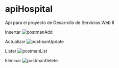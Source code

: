 # apiHospital
Api para el proyecto de Desarrollo de Servicios Web II

Insertar
![postmanAdd](https://user-images.githubusercontent.com/31267076/175257962-a1832ef7-cc5e-4457-83d3-af03e96abbd9.jpg)

Actualizar
![postmanUpdate](https://user-images.githubusercontent.com/31267076/175257979-f29534d4-5ac9-4a08-bfe3-c73916680b10.jpg)

Listar
![postmanList](https://user-images.githubusercontent.com/31267076/175257986-ba7f05fe-56cc-4b6e-b7dc-8c0b362cdb40.jpg)

Eliminar
![postmanDelete](https://user-images.githubusercontent.com/31267076/175257994-d6284251-58b8-4fd9-832f-b07dd31501f4.jpg)

